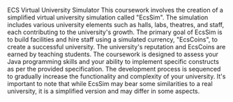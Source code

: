 ECS Virtual University Simulator
This coursework involves the creation of a simplified virtual university simulation called "EcsSim". The simulation includes various university elements such as halls, labs, theatres, and staff, each contributing to the university's growth. The primary goal of EcsSim is to build facilities and hire staff using a simulated currency, "EcsCoins", to create a successful university. The university's reputation and EcsCoins are earned by teaching students. The coursework is designed to assess your Java programming skills and your ability to implement specific constructs as per the provided specification. The development process is sequenced to gradually increase the functionality and complexity of your university. It's important to note that while EcsSim may bear some similarities to a real university, it is a simplified version and may differ in some aspects.
